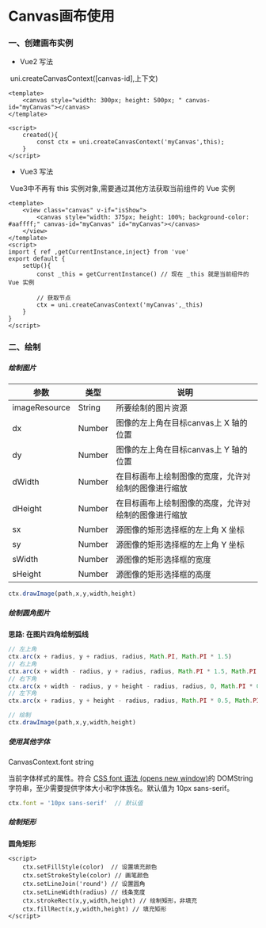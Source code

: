 # Canvas画布使用

### 一、创建画布实例

* Vue2 写法

​	uni.createCanvasContext([canvas-id],上下文)

```vue
<template>
	<canvas style="width: 300px; height: 500px; " canvas-id="myCanvas"></canvas>
</template>

<script>
	created(){
        const ctx = uni.createCanvasContext('myCanvas',this);
    }
</script>
```

* Vue3 写法

​	Vue3中不再有 this 实例对象,需要通过其他方法获取当前组件的 Vue 实例

```vue
<template>
	<view class="canvas" v-if="isShow">
		<canvas style="width: 375px; height: 100%; background-color: #aaffff;" canvas-id="myCanvas" id="myCanvas"></canvas>
	</view>
</template>
<script>
import { ref ,getCurrentInstance,inject} from 'vue'
export default {
    setUp(){
        const _this = getCurrentInstance() // 现在 _this 就是当前组件的 Vue 实例
        
        // 获取节点
        ctx = uni.createCanvasContext('myCanvas',_this)
    }
}
</script>
```

### 二、绘制

 ##### 	绘制图片

| 参数          | 类型   | 说明                                                 |
| ------------- | ------ | ---------------------------------------------------- |
| imageResource | String | 所要绘制的图片资源                                   |
| dx            | Number | 图像的左上角在目标canvas上 X 轴的位置                |
| dy            | Number | 图像的左上角在目标canvas上 Y 轴的位置                |
| dWidth        | Number | 在目标画布上绘制图像的宽度，允许对绘制的图像进行缩放 |
| dHeight       | Number | 在目标画布上绘制图像的高度，允许对绘制的图像进行缩放 |
| sx            | Number | 源图像的矩形选择框的左上角 X 坐标                    |
| sy            | Number | 源图像的矩形选择框的左上角 Y 坐标                    |
| sWidth        | Number | 源图像的矩形选择框的宽度                             |
| sHeight       | Number | 源图像的矩形选择框的高度                             |

```js
ctx.drawImage(path,x,y,width,height)
```

##### 绘制圆角图片

**思路: 在图片四角绘制弧线**

```js
// 左上角
ctx.arc(x + radius, y + radius, radius, Math.PI, Math.PI * 1.5)
// 右上角
ctx.arc(x + width - radius, y + radius, radius, Math.PI * 1.5, Math.PI * 2)
// 右下角
ctx.arc(x + width - radius, y + height - radius, radius, 0, Math.PI * 0.5)
// 左下角
ctx.arc(x + radius, y + height - radius, radius, Math.PI * 0.5, Math.PI)

// 绘制
ctx.drawImage(path,x,y,width,height)
```

##### 使用其他字体

CanvasContext.font string

当前字体样式的属性。符合 [CSS font 语法 (opens new window)](https://developer.mozilla.org/zh-CN/docs/Web/CSS/font)的 DOMString 字符串，至少需要提供字体大小和字体族名。默认值为 10px sans-serif。

```js
ctx.font = '10px sans-serif'  // 默认值
```

##### 绘制矩形

**圆角矩形**

```vue
<script>
    ctx.setFillStyle(color)  // 设置填充颜色
    ctx.setStrokeStyle(color) // 画笔颜色
    ctx.setLineJoin('round') // 设置圆角
    ctx.setLineWidth(radius) // 线条宽度
    ctx.strokeRect(x,y,width,height) // 绘制矩形，非填充
    ctx.fillRect(x,y,width,height) // 填充矩形
</script>
```

